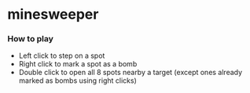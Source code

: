 # minesweeper

### How to play

- Left click to step on a spot
- Right click to mark a spot as a bomb
- Double click to open all 8 spots nearby a target (except ones already marked as bombs using right clicks)
